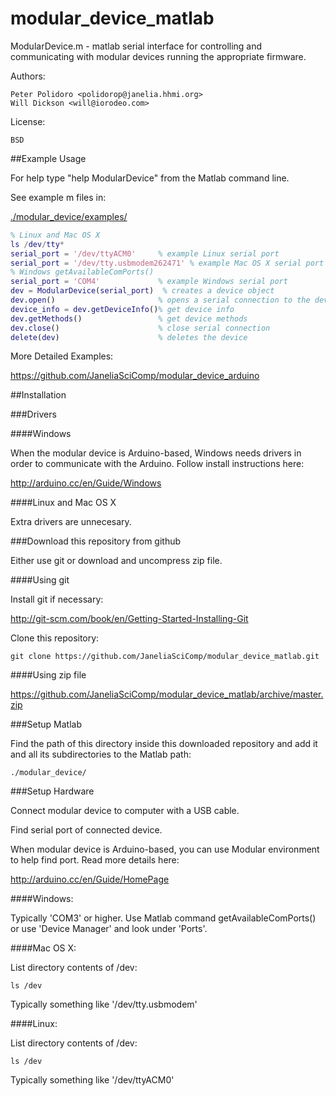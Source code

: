 modular_device_matlab
=====================

ModularDevice.m - matlab serial interface for controlling and
communicating with modular devices running the appropriate firmware.

Authors:

    Peter Polidoro <polidorop@janelia.hhmi.org>
    Will Dickson <will@iorodeo.com>

License:

    BSD

##Example Usage

For help type "help ModularDevice" from the Matlab command line.

See example m files in:

[./modular_device/examples/](./modular_device/examples/)

```matlab
% Linux and Mac OS X
ls /dev/tty*
serial_port = '/dev/ttyACM0'     % example Linux serial port
serial_port = '/dev/tty.usbmodem262471' % example Mac OS X serial port
% Windows getAvailableComPorts()
serial_port = 'COM4'             % example Windows serial port
dev = ModularDevice(serial_port)  % creates a device object
dev.open()                       % opens a serial connection to the device
device_info = dev.getDeviceInfo()% get device info
dev.getMethods()                 % get device methods
dev.close()                      % close serial connection
delete(dev)                      % deletes the device
```

More Detailed Examples:

<https://github.com/JaneliaSciComp/modular_device_arduino>

##Installation

###Drivers

####Windows

When the modular device is Arduino-based, Windows needs drivers in
order to communicate with the Arduino. Follow install instructions
here:

<http://arduino.cc/en/Guide/Windows>

####Linux and Mac OS X

Extra drivers are unnecesary.

###Download this repository from github

Either use git or download and uncompress zip file.

####Using git

Install git if necessary:

<http://git-scm.com/book/en/Getting-Started-Installing-Git>

Clone this repository:

```shell
git clone https://github.com/JaneliaSciComp/modular_device_matlab.git
```

####Using zip file

<https://github.com/JaneliaSciComp/modular_device_matlab/archive/master.zip>

###Setup Matlab

Find the path of this directory inside this downloaded repository and
add it and all its subdirectories to the Matlab path:

    ./modular_device/

###Setup Hardware

Connect modular device to computer with a USB cable.

Find serial port of connected device.

When modular device is Arduino-based, you can use Modular environment to
help find port. Read more details here:

<http://arduino.cc/en/Guide/HomePage>

####Windows:

Typically 'COM3' or higher. Use Matlab command getAvailableComPorts()
or use 'Device Manager' and look under 'Ports'.

####Mac OS X:

List directory contents of /dev:

```shell
ls /dev
```

Typically something like '/dev/tty.usbmodem'

####Linux:

List directory contents of /dev:

```shell
ls /dev
```

Typically something like '/dev/ttyACM0'

